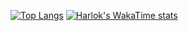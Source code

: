 [![Top Langs](https://github-readme-stats.vercel.app/api/top-langs/?username=kkr155&layout=donut&langs_count=10&exclude_repo=zxing)](https://github.com/anuraghazra/github-readme-stats)
[![Harlok's WakaTime stats](https://github-readme-stats.vercel.app/api/wakatime?username=kkr155)](https://github.com/anuraghazra/github-readme-stats)

